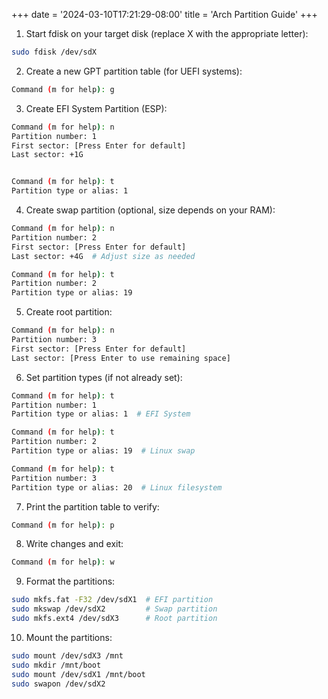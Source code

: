 +++
date = '2024-03-10T17:21:29-08:00'
title = 'Arch Partition Guide'
+++
1. Start fdisk on your target disk (replace X with the appropriate letter):
```bash
sudo fdisk /dev/sdX
```

2. Create a new GPT partition table (for UEFI systems):
```bash
Command (m for help): g
```

3. Create EFI System Partition (ESP):
```bash
Command (m for help): n
Partition number: 1
First sector: [Press Enter for default]
Last sector: +1G


Command (m for help): t
Partition type or alias: 1
```

4. Create swap partition (optional, size depends on your RAM):
```bash
Command (m for help): n
Partition number: 2
First sector: [Press Enter for default]
Last sector: +4G  # Adjust size as needed

Command (m for help): t
Partition number: 2
Partition type or alias: 19
```

5. Create root partition:
```bash
Command (m for help): n
Partition number: 3
First sector: [Press Enter for default]
Last sector: [Press Enter to use remaining space]
```

6. Set partition types (if not already set):
```bash
Command (m for help): t
Partition number: 1
Partition type or alias: 1  # EFI System

Command (m for help): t
Partition number: 2
Partition type or alias: 19  # Linux swap

Command (m for help): t
Partition number: 3
Partition type or alias: 20  # Linux filesystem
```

7. Print the partition table to verify:
```bash
Command (m for help): p
```

8. Write changes and exit:
```bash
Command (m for help): w
```

9. Format the partitions:
```bash
sudo mkfs.fat -F32 /dev/sdX1  # EFI partition
sudo mkswap /dev/sdX2         # Swap partition
sudo mkfs.ext4 /dev/sdX3      # Root partition
```

10. Mount the partitions:
```bash
sudo mount /dev/sdX3 /mnt
sudo mkdir /mnt/boot
sudo mount /dev/sdX1 /mnt/boot
sudo swapon /dev/sdX2
```
